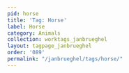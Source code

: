 ```yaml
---
pid: horse
title: 'Tag: Horse'
label: Horse
category: Animals
collection: worktags_janbrueghel
layout: tagpage_janbrueghel
order: '089'
permalink: "/janbrueghel/tags/horse/"
---
```

